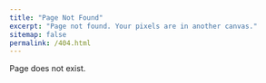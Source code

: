 ```yaml
---
title: "Page Not Found"
excerpt: "Page not found. Your pixels are in another canvas."
sitemap: false
permalink: /404.html
---
```


Page does not exist.
